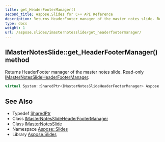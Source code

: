 ```yaml
---
title: get_HeaderFooterManager()
second_title: Aspose.Slides for C++ API Reference
description: Returns HeaderFooter manager of the master notes slide. Read-only IMasterNotesSlideHeaderFooterManager.
type: docs
weight: 1
url: /aspose.slides/imasternotesslide/get_headerfootermanager/
---
```

## IMasterNotesSlide::get_HeaderFooterManager() method


Returns HeaderFooter manager of the master notes slide. Read-only [IMasterNotesSlideHeaderFooterManager](../../imasternotesslideheaderfootermanager/).

```cpp
virtual System::SharedPtr<IMasterNotesSlideHeaderFooterManager> Aspose::Slides::IMasterNotesSlide::get_HeaderFooterManager()=0
```

## See Also

* Typedef [SharedPtr](../../../system/sharedptr/)
* Class [IMasterNotesSlideHeaderFooterManager](../../imasternotesslideheaderfootermanager/)
* Class [IMasterNotesSlide](../)
* Namespace [Aspose::Slides](../../)
* Library [Aspose.Slides](../../../)